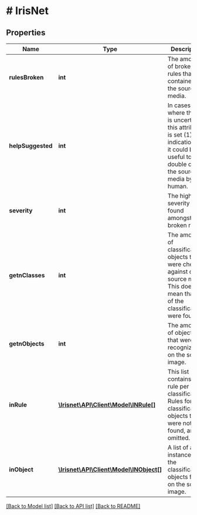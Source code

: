 # # IrisNet

## Properties

Name | Type | Description | Notes
------------ | ------------- | ------------- | -------------
**rulesBroken** | **int** | The amount of broken rules that are contained in the source media. | [optional]
**helpSuggested** | **int** | In cases where the AI is uncertain, this attribute is set (1), indication that it could be useful to double check the source media by a human. | [optional]
**severity** | **int** | The highest severity value found amongst the broken rules. | [optional]
**getnClasses** | **int** | The amount of classification objects that were checked against on the source media. This does not mean that all of the classifications were found. | [optional]
**getnObjects** | **int** | The amount of objects that were recognized on the source image. | [optional]
**inRule** | [**\Irisnet\API\Client\Model\INRule[]**](INRule.md) | This list contains one rule per classification. Rules for classification objects that were not found, are omitted. | [optional]
**inObject** | [**\Irisnet\API\Client\Model\INObject[]**](INObject.md) | A list of all instances of the classification objects found on the source image. | [optional]

[[Back to Model list]](../../README.md#models) [[Back to API list]](../../README.md#endpoints) [[Back to README]](../../README.md)
